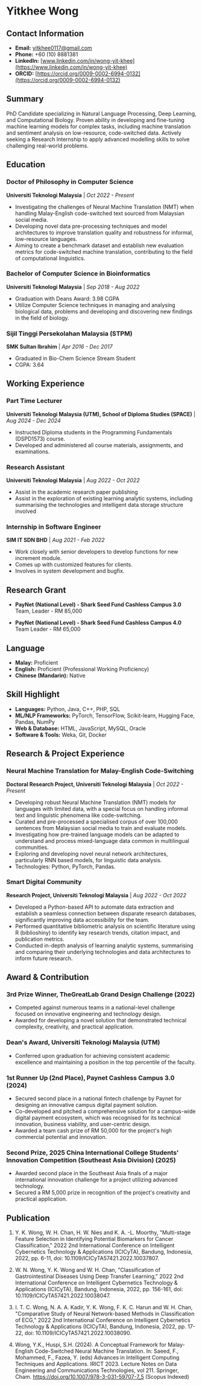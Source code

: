 # Yitkhee Wong

## Contact Information

- **Email:** yitkhee0117@gmail.com
- **Phone:** +60 (10) 8881381
- **LinkedIn:** [www.linkedin.com/in/wong-yit-khee](https://www.linkedin.com/in/wong-yit-khee)
- **ORCID:** [https://orcid.org/0009-0002-6994-0132](https://orcid.org/0009-0002-6994-0132)

## Summary

PhD Candidate specializing in Natural Language Processing, Deep Learning, and Computational Biology. Proven ability in developing and fine-tuning machine learning models for complex tasks, including machine translation and sentiment analysis on low-resource, code-switched data. Actively seeking a Research Internship to apply advanced modelling skills to solve challenging real-world problems.

## Education

### Doctor of Philosophy in Computer Science
**Universiti Teknologi Malaysia** | *Oct 2022 - Present*

- Investigating the challenges of Neural Machine Translation (NMT) when handling Malay-English code-switched text sourced from Malaysian social media.
- Developing novel data pre-processing techniques and model architectures to improve translation quality and robustness for informal, low-resource languages.
- Aiming to create a benchmark dataset and establish new evaluation metrics for code-switched machine translation, contributing to the field of computational linguistics.

### Bachelor of Computer Science in Bioinformatics
**Universiti Teknologi Malaysia** | *Sep 2018 - Aug 2022*

- Graduation with Deans Award: 3.98 CGPA
- Utilize Computer Science techniques in managing and analysing biological data, problems and developing and discovering new findings in the field of biology.

### Sijil Tinggi Persekolahan Malaysia (STPM)
**SMK Sultan Ibrahim** | *Apr 2016 - Dec 2017*

- Graduated in Bio-Chem Science Stream Student
- CGPA: 3.64

## Working Experience

### Part Time Lecturer
**Universiti Teknologi Malaysia (UTM), School of Diploma Studies (SPACE)** | *Aug 2024 - Dec 2024*

- Instructed Diploma students in the Programming Fundamentals (DSPD1573) course.
- Developed and administered all course materials, assignments, and examinations.

### Research Assistant
**Universiti Teknologi Malaysia** | *Aug 2022 - Oct 2022*

- Assist in the academic research paper publishing
- Assist in the exploration of existing learning analytic systems, including summarising the technologies and intelligent data storage structure involved

### Internship in Software Engineer
**SIM IT SDN BHD** | *Aug 2021 - Feb 2022*

- Work closely with senior developers to develop functions for new increment module.
- Comes up with customized features for clients.
- Involves in system development and bugfix.

## Research Grant

- **PayNet (National Level) - Shark Seed Fund Cashless Campus 3.0**  
  Team, Leader - RM 85,000

- **PayNet (National Level) - Shark Seed Fund Cashless Campus 4.0**  
  Team Leader - RM 65,000

## Language

- **Malay:** Proficient
- **English:** Proficient (Professional Working Proficiency)
- **Chinese (Mandarin):** Native

## Skill Highlight

- **Languages:** Python, Java, C++, PHP, SQL
- **ML/NLP Frameworks:** PyTorch, TensorFlow, Scikit-learn, Hugging Face, Pandas, NumPy
- **Web & Database:** HTML, JavaScript, MySQL, Oracle
- **Software & Tools:** Weka, Git, Docker

## Research & Project Experience

### Neural Machine Translation for Malay-English Code-Switching
**Doctoral Research Project, Universiti Teknologi Malaysia** | *Oct 2022 - Present*

- Developing robust Neural Machine Translation (NMT) models for languages with limited data, with a special focus on handling informal text and linguistic phenomena like code-switching.
- Curated and pre-processed a specialised corpus of over 100,000 sentences from Malaysian social media to train and evaluate models.
- Investigating how pre-trained language models can be adapted to understand and process mixed-language data common in multilingual communities.
- Exploring and developing novel neural network architectures, particularly RNN based models, for linguistic data analysis.
- Technologies: Python, PyTorch, Pandas.

### Smart Digital Community
**Research Project, Universiti Teknologi Malaysia** | *Aug 2022 - Oct 2022*

- Developed a Python-based API to automate data extraction and establish a seamless connection between disparate research databases, significantly improving data accessibility for the team.
- Performed quantitative bibliometric analysis on scientific literature using R (biblioshiny) to identify key research trends, citation impact, and publication metrics.
- Conducted in-depth analysis of learning analytic systems, summarising and comparing their underlying technologies and data architectures to inform future research.

## Award & Contribution

### 3rd Prize Winner, TheGreatLab Grand Design Challenge (2022)

- Competed against numerous teams in a national-level challenge focused on innovative engineering and technology design.
- Awarded for developing a novel solution that demonstrated technical complexity, creativity, and practical application.

### Dean's Award, Universiti Teknologi Malaysia (UTM)

- Conferred upon graduation for achieving consistent academic excellence and maintaining a position in the top percentile of the faculty.

### 1st Runner Up (2nd Place), Paynet Cashless Campus 3.0 (2024)

- Secured second place in a national fintech challenge by Paynet for designing an innovative campus digital payment solution.
- Co-developed and pitched a comprehensive solution for a campus-wide digital payment ecosystem, which was recognised for its technical innovation, business viability, and user-centric design.
- Awarded a team cash prize of RM 50,000 for the project's high commercial potential and innovation.

### Second Prize, 2025 China International College Students' Innovation Competition (Southeast Asia Division) (2025)

- Awarded second place in the Southeast Asia finals of a major international innovation challenge for a project utilizing advanced technology.
- Secured a RM 5,000 prize in recognition of the project's creativity and practical application.

## Publication

1. Y. K. Wong, W. H. Chan, H. W. Nies and K. A. -L. Moorthy, "Multi-stage Feature Selection in Identifying Potential Biomarkers for Cancer Classification," 2022 2nd International Conference on Intelligent Cybernetics Technology & Applications (ICICyTA), Bandung, Indonesia, 2022, pp. 6-11, doi: 10.1109/ICICyTA57421.2022.10037807.

2. W. N. Wong, Y. K. Wong and W. H. Chan, "Classification of Gastrointestinal Diseases Using Deep Transfer Learning," 2022 2nd International Conference on Intelligent Cybernetics Technology & Applications (ICICyTA), Bandung, Indonesia, 2022, pp. 156-161, doi: 10.1109/ICICyTA57421.2022.10038047.

3. I. T. C. Wong, N. A. A. Kadir, Y. K. Wong, F. K. C. Harun and W. H. Chan, "Comparative Study of Neural Network-based Methods in Classification of ECG," 2022 2nd International Conference on Intelligent Cybernetics Technology & Applications (ICICyTA), Bandung, Indonesia, 2022, pp. 17-22, doi: 10.1109/ICICyTA57421.2022.10038090.

4. Wong, Y.K., Huspi, S.H. (2024). A Conceptual Framework for Malay-English Code-Switched Neural Machine Translation. In: Saeed, F., Mohammed, F., Fazea, Y. (eds) Advances in Intelligent Computing Techniques and Applications. IRICT 2023. Lecture Notes on Data Engineering and Communications Technologies, vol 211. Springer, Cham. https://doi.org/10.1007/978-3-031-59707-7_5 (Scopus Indexed)

